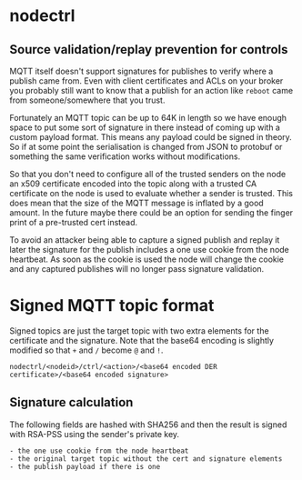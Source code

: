 # nodectrl


## Source validation/replay prevention for controls

MQTT itself doesn't support signatures for publishes to verify where a publish came from.
Even with client certificates and ACLs on your broker you probably still want to know that
a publish for an action like `reboot` came from someone/somewhere that you trust.

Fortunately an MQTT topic can be up to 64K in length so we have enough space to put some
sort of signature in there instead of coming up with a custom payload format. This means
any payload could be signed in theory. So if at some point the serialisation is changed
from JSON to protobuf or something the same verification works without modifications.

So that you don't need to configure all of the trusted senders on the node an x509 certificate
encoded into the topic along with a trusted CA certificate on the node is used to evaluate whether
a sender is trusted. This does mean that the size of the MQTT message is inflated by a good amount.
In the future maybe there could be an option for sending the finger print of a pre-trusted cert
instead.

To avoid an attacker being able to capture a signed publish and replay it later the signature for 
the publish includes a one use cookie from the node heartbeat. As soon as the cookie is used the 
node will change the cookie and any captured publishes will no longer pass signature validation.

# Signed MQTT topic format

Signed topics are just the target topic with two extra elements for the certificate and the
signature. Note that the base64 encoding is slightly modified so that `+` and `/` become 
`@` and `!`.

```
nodectrl/<nodeid>/ctrl/<action>/<base64 encoded DER certificate>/<base64 encoded signature>

```

## Signature calculation

The following fields are hashed with SHA256 and then the result is signed with RSA-PSS using
the sender's private key.

```
- the one use cookie from the node heartbeat
- the original target topic without the cert and signature elements
- the publish payload if there is one
```
